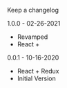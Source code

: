 Keep a changelog

1.0.0 - 02-26-2021

- Revamped
- React + 

0.0.1 - 10-16-2020

- React + Redux
- Initial Version